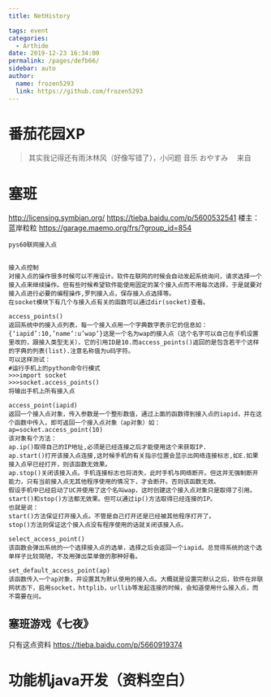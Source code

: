 ```yaml
---
title: NetHistory

tags: event
categories: 
  - Arthide
date: 2019-12-23 16:34:00
permalink: /pages/defb66/
sidebar: auto
author: 
  name: frozen5293
  link: https://github.com/frozen5293
---
```


# 番茄花园XP
> 其实我记得还有雨沐林风（好像写错了），小问题
音乐 おやすみ　
来自


# 塞班
<http://licensing.symbian.org/>
<https://tieba.baidu.com/p/5600532541> 
楼主：蓝岸粒粒
https://garage.maemo.org/frs/?group_id=854
```
pys60联网接入点


接入点控制
对接入点的操作很多时候可以不用设计。软件在联网的时候会自动发起系统询问，请求选择一个接入点来继续操作。但有些时候希望软件能使用固定的某个接入点而不用每次选择，于是就要对接入点进行必要的编程操作,罗列接入点，保存接入点选择等。
在socket模块下有几个与接入点有关的函数可以通过dir(socket)查看。

access_points()
返回系统中的接入点列表，每一个接入点用一个字典数字表示它的信息如：
{‘iapid’:10,’name’:u’wap’}这是一个名为wap的接入点（这个名字可以自己在手机设置里改的，跟接入类型无关），它的引用ID是10.而access_points()返回的是包含若干个这样的字典的列表(list).注意名称值为u码字符。
可以这样测试：
#运行手机上的python命令行模式
>>>import socket
>>>socket.access_points()
将输出手机上所有接入点

access_point(iapid)
返回一个接入点对象，传入参数是一个整形数值，通过上面的函数得到接入点的iapid，并在这个函数中传入，即可返回一个接入点对象（ap对象）如：
ap=socket.access_point(10)
该对象有个方法：
ap.ip()取得自己的IP地址,必须是已经连接之后才能使用这个来获取IP.
ap.start()打开该接入点连接,这时候手机的有关指示位置会显示出网络连接标志,如E.如果接入点早已经打开，则该函数无效果。
ap.stop()关闭该接入点。手机连接标志也将消失，此时手机与网络断开。但这并无强制断开能力，只有当前接入点无其他程序使用的情况下，才会断开。否则该函数无效。
假设手机中已经启动了UC并使用了这个名叫wap，这时创建这个接入点对象只是取得了引用。start()和stop()方法都无效果。但可以通过ip()方法取得已经连接的IP。
也就是说：
start()方法保证打开接入点。不管是自己打开还是已经被其他程序打开了。
stop()方法则保证这个接入点没有程序使用的话就关闭该接入点。

select_access_point()
该函数会弹出系统的一个选择接入点的选单，选择之后会返回一个iapid。总觉得系统的这个选单样子比较简陋，不及用弹出菜单做的那种好看。

set_default_access_point(ap)
该函数传入一个ap对象，并设置其为默认使用的接入点。大概就是设置完默认之后，软件在非联网状态下，启用socket，httplib，urllib等发起连接的时候，会知道使用什么接入点，而不需要在问。

```
## 塞班游戏《七夜》
只有这点资料
<https://tieba.baidu.com/p/5660919374>


# 功能机java开发（资料空白）
